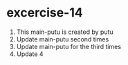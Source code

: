 # excercise-14

1. This main-putu is created by putu
2. Update main-putu second times
3. Update main-putu for the third times
4. Update 4
